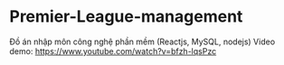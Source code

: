 # Premier-League-management
Đồ án nhập môn công nghệ phần mềm (Reactjs, MySQL, nodejs)
Video demo: https://www.youtube.com/watch?v=bfzh-lqsPzc
